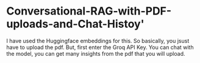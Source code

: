 # Conversational-RAG-with-PDF-uploads-and-Chat-Histoy'
I have used the Huggingface embeddings for this. So basically, you jsust have to upload the pdf. But, first enter the Groq API Key. 
You can chat with the model, you can get many insights from the pdf that you will upload. 
